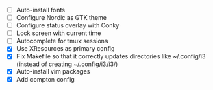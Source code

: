 - [ ] Auto-install fonts
- [ ] Configure Nordic as GTK theme
- [ ] Configure status overlay with Conky
- [ ] Lock screen with current time
- [ ] Autocomplete for tmux sessions
- [x] Use XResources as primary config
- [x] Fix Makefile so that it correctly updates directories like ~/.config/i3 (instead of creating ~/.config/i3/i3/)
- [x] Auto-install vim packages
- [x] Add compton config
